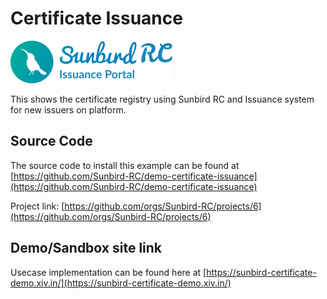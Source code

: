 # Certificate Issuance

![](<../.gitbook/assets/image (3) (2) (1).png>)

This shows the certificate registry using Sunbird RC and Issuance system for new issuers on platform.

## Source Code

The source code to install this example can be found at [https://github.com/Sunbird-RC/demo-certificate-issuance](https://github.com/Sunbird-RC/demo-certificate-issuance)

Project link: [https://github.com/orgs/Sunbird-RC/projects/6](https://github.com/orgs/Sunbird-RC/projects/6)

## Demo/Sandbox site link

Usecase implementation can be found here at [https://sunbird-certificate-demo.xiv.in/](https://sunbird-certificate-demo.xiv.in/)

